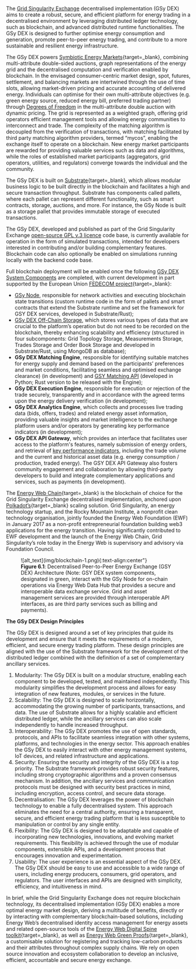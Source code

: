 The [Grid Singularity Exchange](technical-approach.md) decentralised implementation (GSy DEX) aims to create a robust, secure, and efficient platform for energy trading in a decentralised environment by leveraging distributed ledger technology, such as blockchain, and advanced distributed runtime functionalities. The GSy DEX is designed to further optimise energy consumption and generation, promote peer-to-peer energy trading, and contribute to a more sustainable and resilient energy infrastructure.

The GSy DEX powers [Symbiotic Energy Markets](https://gridsingularity.medium.com/discussion-paper-grid-singularitys-implementation-of-symbiotic-energy-markets-bd3954af43c8){target=_blank}, combining multi-attribute double-sided auctions, graph representations of the energy grid and the decentralised computation and verification enabled by blockchain. In the envisaged consumer-centric market design, spot, futures, settlement, and balancing markets are intertwined through the use of time slots, allowing market-driven pricing and accurate accounting of delivered energy. Individuals can optimise for their own multi-attribute objectives (e.g. green energy source, reduced energy bill, preferred trading partner) through [Degrees of Freedom](degrees-of-freedom.md) in the multi-attribute double auction with dynamic pricing. The grid is represented as a weighted graph, offering grid operators efficient management tools and allowing energy communities to interconnect and trade. The complexity of the matching algorithm is decoupled from the verification of transactions, with matching facilitated by third party matching algorithm providers, termed “mycos”, enabling the exchange itself to operate on a blockchain. New energy market participants are rewarded for providing valuable services such as data and algorithms, while the roles of established market participants (aggregators, grid operators, utilities, and regulators) converge towards the individual and the community.

The GSy DEX is built on [Substrate](https://substrate.io/){target=_blank}, which allows modular business logic to be built directly in the blockchain and facilitates a high and secure transaction throughput. Substrate has components called pallets, where each pallet can represent different functionality, such as smart contracts, storage, auctions, and more. For instance, the GSy Node is built as a storage pallet that provides immutable storage of executed transactions.

The GSy DEX, developed and published as part of the Grid Singularity Exchange [open-source GPL v.3 licence](licensing.md) code base, is currently available for operation in the form of simulated transactions, intended for developers interested in contributing and/or building complementary features. Blockchain code can also optionally be enabled on simulations running locally with the backend code base.


Full blockchain deployment will be enabled once the following [GSy DEX System Components](blockchain-system-components-overview.md) are completed, with current development in part supported by the European Union [FEDECOM project](https://fedecom-project.eu/){target=_blank}:

- [GSy Node](blockchain-system-components-overview.md#gsy-node), responsible for network activities and executing blockchain state transitions (custom runtime code in the form of pallets and smart contracts that extend the Substrate runtime and set the framework for GSY DEX services, developed in Substrate/Rust);
- [GSy DEX Off-Chain Storage](blockchain-off-chain-storage.md), which stores various types of data that are crucial to the platform’s operation but do not need to be recorded on the blockchain, thereby enhancing scalability and efficiency (structured in four subcomponents: Grid Topology Storage, Measurements Storage, Trades Storage and Order Book Storage and developed in Substrate/Rust, using MongoDB as database);
- **GSy DEX Matching Engine**, responsible for identifying suitable matches for energy supply and demand based on the participants’ preferences and market conditions, facilitating seamless and optimised exchange clearance) (in development) and [GSY Matching API](matching-api-walkthrough.md) (developed in Python; Rust version to be released with the Engine);
- **GSy DEX Execution Engine**, responsible for execution or rejection of the trade securely, transparently and in accordance with the agreed terms upon the energy delivery verification (in development);
- **GSy DEX Analytics Engine**, which collects and processes live trading data (bids, offers, trades) and related energy asset information, providing valuable insights and market intelligence to the exchange platform users and/or operators by generating key performance indicators (in development);
- **GSy DEX API Gateway**, which provides an interface that facilitates user access to the platform's features, namely submission of energy orders, and retrieval of [key performance indicators](results-dashboard.md), including the trade volume and the current and historical asset data (e.g. energy consumption / production, traded energy). The GSY DEX API Gateway also fosters community engagement and collaboration by allowing third-party developers to build and integrate complementary applications and services, such as payments (in development).

The [Energy Web Chain](https://www.energyweb.org/){target=_blank} is the blockchain of choice for the Grid Singularity Exchange decentralised implementation, anchored upon [Polkadot’s](https://polkadot.network/){target=_blank} scaling solution. Grid Singularity, an energy technology startup, and the Rocky Mountain Institute, a nonprofit clean technology organisation, jointly founded the Energy Web Foundation (EWF) in January 2017 as a non-profit entrepreneurial foundation building web3 applications for the energy transition. Having significantly contributed to EWF development and the launch of the Energy Web Chain, Grid Singularity’s role today in the Energy Web is supervisory and advisory via Foundation Council.


<figure markdown>
  ![alt_text](img/blockchain-1.png){:text-align:center"}
  <figcaption><b>Figure 6.1</b>: Decentralised Peer-to-Peer Energy Exchange (GSY DEX) Architecture (Note: GSY DEX system components, designated in green, interact with the GSy Node for on-chain operations via Energy Web Data Hub that provides a secure and interoperable data exchange service. Grid and asset management services are provided through interoperable API interfaces, as are third party services such as billing and payments).
</figcaption>
</figure>


**The GSy DEX Design Principles**

The GSy DEX is designed around a set of key principles that guide its development and ensure that it meets the requirements of a modern, efficient, and secure energy trading platform. These design principles are aligned with the use of the Substrate framework for the development of the distributed ledger combined with the definition of a set of complementary ancillary services.

1. Modularity: The GSy DEX is built on a modular structure, enabling each component to be developed, tested, and maintained independently. This modularity simplifies the development process and allows for easy integration of new features, modules, or services in the future.
2. Scalability: The GSy DEX is designed to scale horizontally, accommodating the growing number of participants, transactions, and data. The use of Substrate allows for a highly scalable and efficient distributed ledger, while the ancillary services can also scale independently to handle increased throughput.
3. Interoperability: The GSy DEX promotes the use of open standards, protocols, and APIs to facilitate seamless integration with other systems, platforms, and technologies in the energy sector. This approach enables the GSy DEX to easily interact with other energy management systems, IoT devices, and related infrastructure and applications.
4. Security: Ensuring the security and integrity of the GSy DEX is a top priority. The Substrate framework provides robust security features, including strong cryptographic algorithms and a proven consensus mechanism. In addition, the ancillary services and communication protocols must be designed with security best practices in mind, including encryption, access control, and secure data storage.
5. Decentralisation: The GSy DEX leverages the power of blockchain technology to enable a fully decentralised system. This approach eliminates the need for a central authority, ensuring a transparent, secure, and efficient energy trading platform that is less susceptible to manipulation or control by any single entity.
6. Flexibility: The GSy DEX is designed to be adaptable and capable of incorporating new technologies, innovations, and evolving market requirements. This flexibility is achieved through the use of modular components, extensible APIs, and a development process that encourages innovation and experimentation.
7. Usability: The user experience is an essential aspect of the GSy DEX. The GSy DEX should be easy to use and accessible to a wide range of users, including energy producers, consumers, grid operators, and regulators. The user interfaces and APIs are designed with simplicity, efficiency, and intuitiveness in mind.

In brief, while the Grid Singularity Exchange does not require blockchain technology, its decentralised implementation (GSy DEX) enables a more optimal energy market design, deriving a multitude of benefits, directly or by interacting with complementary blockchain-based solutions, including Energy Web’s decentralised identity access management for energy assets and related open-source tools of the [Energy Web Digital Spine toolkit](https://energy-web-foundation.gitbook.io/energy-web/solutions-2023/data-exchange/use-cases-and-reference-implementations/digital-spine-for-electricity-markets){target=_blank}, as well as  [Energy Web Green Proofs](https://energy-web-foundation.gitbook.io/energy-web/solutions-2023/green-proofs){target=_blank}, a customisable solution for registering and tracking low-carbon products and their attributes throughout complex supply chains. We rely on open source innovation and ecosystem collaboration to develop an inclusive, efficient, accountable and secure energy exchange.
